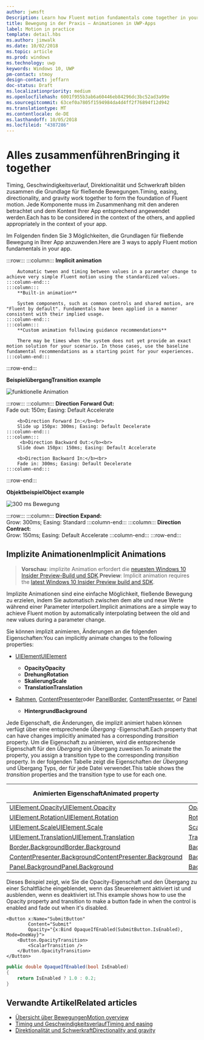 ```yaml
---
author: jwmsft
Description: Learn how Fluent motion fundamentals come together in your app.
title: Bewegung in der Praxis – Animationen in UWP-Apps
label: Motion in practice
template: detail.hbs
ms.author: jimwalk
ms.date: 10/02/2018
ms.topic: article
ms.prod: windows
ms.technology: uwp
keywords: Windows 10, UWP
pm-contact: stmoy
design-contact: jeffarn
doc-status: Draft
ms.localizationpriority: medium
ms.openlocfilehash: 6001f955b3ab6a60446eb84296dc3bc52ad3a99e
ms.sourcegitcommit: 63cef0a7805f1594984da4d4ff2f76894f12d942
ms.translationtype: MT
ms.contentlocale: de-DE
ms.lasthandoff: 10/05/2018
ms.locfileid: "4387286"
---
```

# <a name="bringing-it-together"></a><span data-ttu-id="4b36c-103">Alles zusammenführen</span><span class="sxs-lookup"><span data-stu-id="4b36c-103">Bringing it together</span></span>

<span data-ttu-id="4b36c-104">Timing, Geschwindigkeitsverlauf, Direktionalität und Schwerkraft bilden zusammen die Grundlage für fließende Bewegungen.</span><span class="sxs-lookup"><span data-stu-id="4b36c-104">Timing, easing, directionality, and gravity work together to form the foundation of Fluent motion.</span></span> <span data-ttu-id="4b36c-105">Jede Komponente muss im Zusammenhang mit den anderen betrachtet und dem Kontext Ihrer App entsprechend angewendet werden.</span><span class="sxs-lookup"><span data-stu-id="4b36c-105">Each has to be considered in the context of the others, and applied appropriately in the context of your app.</span></span>

<span data-ttu-id="4b36c-106">Im Folgenden finden Sie 3 Möglichkeiten, die Grundlagen für fließende Bewegung in Ihrer App anzuwenden.</span><span class="sxs-lookup"><span data-stu-id="4b36c-106">Here are 3 ways to apply Fluent motion fundamentals in your app.</span></span>

:::row:::
    :::column:::
        **Implicit animation**

        Automatic tween and timing between values in a parameter change to achieve very simple Fluent motion using the standardized values.
    :::column-end:::
    :::column:::
        **Built-in animation**

        System components, such as common controls and shared motion, are "Fluent by default". Fundamentals have been applied in a manner consistent with their implied usage.
    :::column-end:::
    :::column:::
        **Custom animation following guidance recommendations**

        There may be times when the system does not yet provide an exact motion solution for your scenario. In those cases, use the baseline fundamental recommendations as a starting point for your experiences.
    :::column-end:::
:::row-end:::

**<span data-ttu-id="4b36c-107">Beispielübergang</span><span class="sxs-lookup"><span data-stu-id="4b36c-107">Transition example</span></span>**

![funktionelle Animation](images/pageRefresh.gif)

:::row:::
    :::column:::
        <b>Direction Forward Out:</b><br>
        Fade out: 150m; Easing: Default Accelerate

        <b>Direction Forward In:</b><br>
        Slide up 150px: 300ms; Easing: Default Decelerate
    :::column-end:::
    :::column:::
         <b>Direction Backward Out:</b><br>
        Slide down 150px: 150ms; Easing: Default Accelerate

        <b>Direction Backward In:</b><br>
        Fade in: 300ms; Easing: Default Decelerate
    :::column-end:::
:::row-end:::

**<span data-ttu-id="4b36c-109">Objektbeispiel</span><span class="sxs-lookup"><span data-stu-id="4b36c-109">Object example</span></span>**

 ![300 ms Bewegung](images/control.gif)

:::row:::
    :::column:::
        <b>Direction Expand:</b><br>
        Grow: 300ms; Easing: Standard
    :::column-end:::
    :::column:::
        <b>Direction Contract:</b><br>
        Grow: 150ms; Easing: Default Accelerate
    :::column-end:::
:::row-end:::

## <a name="implicit-animations"></a><span data-ttu-id="4b36c-111">Implizite Animationen</span><span class="sxs-lookup"><span data-stu-id="4b36c-111">Implicit Animations</span></span>

> <span data-ttu-id="4b36c-112">**Vorschau**: implizite Animation erfordert die [neuesten Windows 10 Insider Preview-Build und SDK](https://insider.windows.com/for-developers/).</span><span class="sxs-lookup"><span data-stu-id="4b36c-112">**Preview**: Implicit animation requires the [latest Windows 10 Insider Preview build and SDK](https://insider.windows.com/for-developers/).</span></span>

<span data-ttu-id="4b36c-113">Implizite Animationen sind eine einfache Möglichkeit, fließende Bewegung zu erzielen, indem Sie automatisch zwischen dem alte und neue Werte während einer Parameter interpoliert.</span><span class="sxs-lookup"><span data-stu-id="4b36c-113">Implicit animations are a simple way to achieve Fluent motion by automatically interpolating between the old and new values during a parameter change.</span></span>

<span data-ttu-id="4b36c-114">Sie können implizit animieren, Änderungen an die folgenden Eigenschaften:</span><span class="sxs-lookup"><span data-stu-id="4b36c-114">You can implicitly animate changes to the following properties:</span></span>

- [<span data-ttu-id="4b36c-115">UIElement</span><span class="sxs-lookup"><span data-stu-id="4b36c-115">UIElement</span></span>](/uwp/api/windows.ui.xaml.uielement)
  - **<span data-ttu-id="4b36c-116">Opacity</span><span class="sxs-lookup"><span data-stu-id="4b36c-116">Opacity</span></span>**
  - **<span data-ttu-id="4b36c-117">Drehung</span><span class="sxs-lookup"><span data-stu-id="4b36c-117">Rotation</span></span>**
  - **<span data-ttu-id="4b36c-118">Skalierung</span><span class="sxs-lookup"><span data-stu-id="4b36c-118">Scale</span></span>**
  - **<span data-ttu-id="4b36c-119">Translation</span><span class="sxs-lookup"><span data-stu-id="4b36c-119">Translation</span></span>**

- <span data-ttu-id="4b36c-120">[Rahmen](/uwp/api/windows.ui.xaml.controls.border), [ContentPresenter](/uwp/api/windows.ui.xaml.controls.contentpresenter)oder [Panel](/uwp/api/windows.ui.xaml.controls.panel)</span><span class="sxs-lookup"><span data-stu-id="4b36c-120">[Border](/uwp/api/windows.ui.xaml.controls.border), [ContentPresenter](/uwp/api/windows.ui.xaml.controls.contentpresenter), or [Panel](/uwp/api/windows.ui.xaml.controls.panel)</span></span>
  - **<span data-ttu-id="4b36c-121">Hintergrund</span><span class="sxs-lookup"><span data-stu-id="4b36c-121">Background</span></span>**

<span data-ttu-id="4b36c-122">Jede Eigenschaft, die Änderungen, die implizit animiert haben können verfügt über eine entsprechende _Übergang_ -Eigenschaft.</span><span class="sxs-lookup"><span data-stu-id="4b36c-122">Each property that can have changes implicitly animated has a corresponding _transition_ property.</span></span> <span data-ttu-id="4b36c-123">Um die Eigenschaft zu animieren, wird die entsprechende Eigenschaft für den _Übergang_ ein Übergang zuweisen.</span><span class="sxs-lookup"><span data-stu-id="4b36c-123">To animate the property, you assign a transition type to the corresponding _transition_ property.</span></span> <span data-ttu-id="4b36c-124">In der folgenden Tabelle zeigt die Eigenschaften der _Übergang_ und Übergang Typs, der für jede Datei verwendet.</span><span class="sxs-lookup"><span data-stu-id="4b36c-124">This table shows the _transition_ properties and the transition type to use for each one.</span></span>

| <span data-ttu-id="4b36c-125">Animierten Eigenschaft</span><span class="sxs-lookup"><span data-stu-id="4b36c-125">Animated property</span></span> | <span data-ttu-id="4b36c-126">Übergang-Eigenschaft</span><span class="sxs-lookup"><span data-stu-id="4b36c-126">Transition property</span></span> | <span data-ttu-id="4b36c-127">Implizite Übergangstyp</span><span class="sxs-lookup"><span data-stu-id="4b36c-127">Implicit transition type</span></span> |
| -- | -- | -- |
| [<span data-ttu-id="4b36c-128">UIElement.Opacity</span><span class="sxs-lookup"><span data-stu-id="4b36c-128">UIElement.Opacity</span></span>](/uwp/api/windows.ui.xaml.uielement.opacity) | [<span data-ttu-id="4b36c-129">OpacityTransition</span><span class="sxs-lookup"><span data-stu-id="4b36c-129">OpacityTransition</span></span>](/uwp/api/windows.ui.xaml.uielement.opacitytransition) | [<span data-ttu-id="4b36c-130">ScalarTransition</span><span class="sxs-lookup"><span data-stu-id="4b36c-130">ScalarTransition</span></span>](/uwp/api/windows.ui.xaml.scalartransition) |
| [<span data-ttu-id="4b36c-131">UIElement.Rotation</span><span class="sxs-lookup"><span data-stu-id="4b36c-131">UIElement.Rotation</span></span>](/uwp/api/windows.ui.xaml.uielement.rotation) | [<span data-ttu-id="4b36c-132">RotationTransition</span><span class="sxs-lookup"><span data-stu-id="4b36c-132">RotationTransition</span></span>](/uwp/api/windows.ui.xaml.uielement.rotationtransition) | [<span data-ttu-id="4b36c-133">ScalarTransition</span><span class="sxs-lookup"><span data-stu-id="4b36c-133">ScalarTransition</span></span>](/uwp/api/windows.ui.xaml.scalartransition) |
| [<span data-ttu-id="4b36c-134">UIElement.Scale</span><span class="sxs-lookup"><span data-stu-id="4b36c-134">UIElement.Scale</span></span>](/uwp/api/windows.ui.xaml.uielement.scale) | [<span data-ttu-id="4b36c-135">ScaleTransition</span><span class="sxs-lookup"><span data-stu-id="4b36c-135">ScaleTransition</span></span>](/uwp/api/windows.ui.xaml.uielement.scaletransition) | [<span data-ttu-id="4b36c-136">Vector3Transition</span><span class="sxs-lookup"><span data-stu-id="4b36c-136">Vector3Transition</span></span>](/uwp/api/windows.ui.xaml.uielement.vector3transition) |
| [<span data-ttu-id="4b36c-137">UIElement.Translation</span><span class="sxs-lookup"><span data-stu-id="4b36c-137">UIElement.Translation</span></span>](/uwp/api/windows.ui.xaml.uielement.scale) | [<span data-ttu-id="4b36c-138">TranslationTransition</span><span class="sxs-lookup"><span data-stu-id="4b36c-138">TranslationTransition</span></span>](/uwp/api/windows.ui.xaml.uielement.translationtransition) | [<span data-ttu-id="4b36c-139">Vector3Transition</span><span class="sxs-lookup"><span data-stu-id="4b36c-139">Vector3Transition</span></span>](/uwp/api/windows.ui.xaml.uielement.vector3transition) |
| [<span data-ttu-id="4b36c-140">Border.Background</span><span class="sxs-lookup"><span data-stu-id="4b36c-140">Border.Background</span></span>](/uwp/api/windows.ui.xaml.controls.border.background) | [<span data-ttu-id="4b36c-141">BackgroundTransition</span><span class="sxs-lookup"><span data-stu-id="4b36c-141">BackgroundTransition</span></span>](/uwp/api/windows.ui.xaml.controls.border.backgroundtransition) | [<span data-ttu-id="4b36c-142">BrushTransition</span><span class="sxs-lookup"><span data-stu-id="4b36c-142">BrushTransition</span></span>](//uwp/api/windows.ui.xaml.uielement.brushtransition) |
| [<span data-ttu-id="4b36c-143">ContentPresenter.Background</span><span class="sxs-lookup"><span data-stu-id="4b36c-143">ContentPresenter.Background</span></span>](/uwp/api/windows.ui.xaml.controls.contentpresenter.background) | [<span data-ttu-id="4b36c-144">BackgroundTransition</span><span class="sxs-lookup"><span data-stu-id="4b36c-144">BackgroundTransition</span></span>](/uwp/api/windows.ui.xaml.controls.contentpresenter.backgroundtransition) | [<span data-ttu-id="4b36c-145">BrushTransition</span><span class="sxs-lookup"><span data-stu-id="4b36c-145">BrushTransition</span></span>](//uwp/api/windows.ui.xaml.uielement.brushtransition) |
| [<span data-ttu-id="4b36c-146">Panel.Background</span><span class="sxs-lookup"><span data-stu-id="4b36c-146">Panel.Background</span></span>](/uwp/api/windows.ui.xaml.controls.panel.background) | [<span data-ttu-id="4b36c-147">BackgroundTransition</span><span class="sxs-lookup"><span data-stu-id="4b36c-147">BackgroundTransition</span></span>](/uwp/api/windows.ui.xaml.controls.panel.backgroundtransition)  | [<span data-ttu-id="4b36c-148">BrushTransition</span><span class="sxs-lookup"><span data-stu-id="4b36c-148">BrushTransition</span></span>](//uwp/api/windows.ui.xaml.uielement.brushtransition) |

<span data-ttu-id="4b36c-149">Dieses Beispiel zeigt, wie Sie die Opacity-Eigenschaft und den Übergang zu einer Schaltfläche eingeblendet, wenn das Steuerelement aktiviert ist und ausblenden, wenn es deaktiviert ist.</span><span class="sxs-lookup"><span data-stu-id="4b36c-149">This example shows how to use the Opacity property and transition to make a button fade in when the control is enabled and fade out when it's disabled.</span></span>

```xaml
<Button x:Name="SubmitButton"
        Content="Submit"
        Opacity="{x:Bind OpaqueIfEnabled(SubmitButton.IsEnabled), Mode=OneWay}">
    <Button.OpacityTransition>
        <ScalarTransition />
    </Button.OpacityTransition>
</Button>
```

```csharp
public double OpaqueIfEnabled(bool IsEnabled)
{
    return IsEnabled ? 1.0 : 0.2;
}
```

## <a name="related-articles"></a><span data-ttu-id="4b36c-150">Verwandte Artikel</span><span class="sxs-lookup"><span data-stu-id="4b36c-150">Related articles</span></span>

- [<span data-ttu-id="4b36c-151">Übersicht über Bewegungen</span><span class="sxs-lookup"><span data-stu-id="4b36c-151">Motion overview</span></span>](index.md)
- [<span data-ttu-id="4b36c-152">Timing und Geschwindigkeitsverlauf</span><span class="sxs-lookup"><span data-stu-id="4b36c-152">Timing and easing</span></span>](timing-and-easing.md)
- [<span data-ttu-id="4b36c-153">Direktionalität und Schwerkraft</span><span class="sxs-lookup"><span data-stu-id="4b36c-153">Directionality and gravity</span></span>](directionality-and-gravity.md)